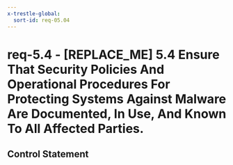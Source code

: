 ```yaml
---
x-trestle-global:
  sort-id: req-05.04
---
```


# req-5.4 - \[REPLACE_ME\] 5.4 Ensure That Security Policies And Operational Procedures For Protecting Systems Against Malware Are Documented, In Use, And Known To All Affected Parties.

## Control Statement
